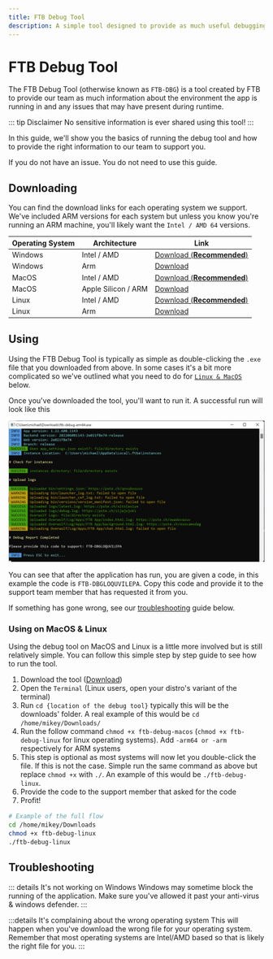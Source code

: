 ```yaml
---
title: FTB Debug Tool
description: A simple tool designed to provide as much useful debugging information to our team to support resolving any app issues.
---
```


# FTB Debug Tool

The FTB Debug Tool (otherwise known as `FTB-DBG`) is a tool created by FTB to provide our team as much information about the environment the app is running in and any issues that may have present during runtime. 

::: tip Disclaimer
No sensitive information is ever shared using this tool!
:::

In this guide, we'll show you the basics of running the debug tool and how to provide the right information to our team to support you.

If you do not have an issue. You do not need to use this guide.

## Downloading

You can find the download links for each operating system we support. We've included ARM versions for each system but unless you know you're running an ARM machine, you'll likely want the `Intel / AMD 64` versions. 

| Operating System | Architecture        | Link                                                                                    |
|------------------|---------------------|-----------------------------------------------------------------------------------------|
| Windows          | Intel / AMD         | [Download (**Recommended**)](https://dist.creeper.host/tools/ftb-debug/ftb-debug.exe)   |
| Windows          | Arm                 | [Download](https://dist.creeper.host/tools/ftb-debug/ftb-debug-arm64.exe)               |
| MacOS            | Intel / AMD         | [Download (**Recommended**)](https://dist.creeper.host/tools/ftb-debug/ftb-debug-macos) |
| MacOS            | Apple Silicon / ARM | [Download](https://dist.creeper.host/tools/ftb-debug/ftb-debug-macos-arm64)             |
| Linux            | Intel / AMD         | [Download (**Recommended**)](https://dist.creeper.host/tools/ftb-debug/ftb-debug-linux) |
| Linux            | Arm                 | [Download](https://dist.creeper.host/tools/ftb-debug/ftb-debug-linux-arm)               |

## Using

Using the FTB Debug Tool is typically as simple as double-clicking the `.exe` file that you downloaded from above. In some cases it's a bit more complicated so we've outlined what you need to do for [`Linux & MacOS`](#using-on-macos-linux) below.

Once you've downloaded the tool, you'll want to run it. A successful run will look like this

![What the app looks like when running](./images/ftb-debug-tool-running-windows.png)

You can see that after the application has run, you are given a code, in this example the code is `FTB-DBGLOQUVILEPA`. Copy this code and provide it to the support team member that has requested it from you.

If something has gone wrong, see our [troubleshooting](#troubleshooting) guide below. 

### Using on MacOS & Linux

Using the debug tool on MacOS and Linux is a little more involved but is still relatively simple. You can follow this simple step by step guide to see how to run the tool.

1. Download the tool ([Download](#downloading))
2. Open the `Terminal` (Linux users, open your distro's variant of the terminal)
3. Run `cd {location of the debug tool}` typically this will be the downloads' folder. A real example of this would be `cd /home/mikey/Downloads/`
4. Run the follow command `chmod +x ftb-debug-macos` (`chmod +x ftb-debug-linux` for linux operating systems). Add `-arm64 or -arm` respectively for ARM systems
5. This step is optional as most systems will now let you double-click the file. If this is not the case. Simple run the same command as above but replace `chmod +x` with `./`. An example of this would be `./ftb-debug-linux`.
6. Provide the code to the support member that asked for the code
7. Profit!

```bash
# Example of the full flow
cd /home/mikey/Downloads
chmod +x ftb-debug-linux
./ftb-debug-linux
```

## Troubleshooting

::: details It's not working on Windows
Windows may sometime block the running of the application. Make sure you've allowed it past your anti-virus & windows defender.
:::

:::details It's complaining about the wrong operating system
This will happen when you've download the wrong file for your operating system. Remember that most operating systems are Intel/AMD based so that is likely the right file for you.
:::

